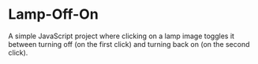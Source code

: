 # Lamp-Off-On
A simple JavaScript project where clicking on a lamp image toggles it between turning off (on the first click) and turning back on (on the second click).
